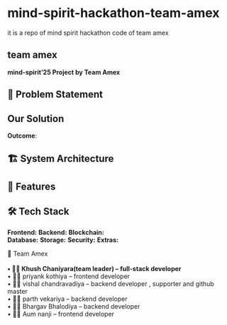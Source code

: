 # mind-spirit-hackathon-team-amex

it is a repo of mind spirit hackathon code of team amex 

<h2>team amex </h2>  

**mind-spirit’25 Project by Team Amex**

## 📌 Problem Statement  


## Our Solution  

 **Outcome**:

## 🏗️ System Architecture

## 🎯 Features  

## 🛠️ Tech Stack  

**Frontend:**
**Backend:** 
**Blockchain:**  
**Database:** 
**Storage:** 
**Security:** 
**Extras:** 

🤝 Team Amex<br><br>
**•	👨‍💻 Khush Chaniyara(team leader) – full-stack developer**<br>
  •	👨‍💻 priyank kothiya  – frontend developer<br>
  •	👨‍💻 vishal chandravadiya – backend developer , supporter and github master<br>
  •	👨‍💻 parth vekariya –  backend developer<br>
  •	👨‍💻 Bhargav Bhalodiya – backend developer<br>
  •	👨‍💻 Aum nanji – frontend developer<br>
